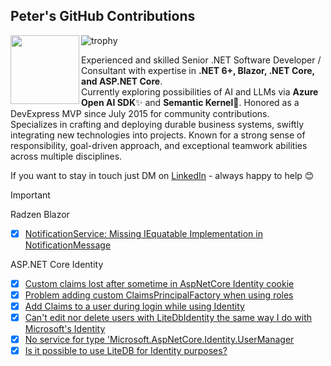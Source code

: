 ## Peter's GitHub Contributions 

<img height="110px" align="left" src="https://github-readme-stats.vercel.app/api?username=quicksln&include_all_commits=true&hide=contribs&hide_title=true&show_icons=true&rank_icon=github&theme=default#gh-light-mode-only"/> ![trophy](https://github-profile-trophy.vercel.app/?username=quicksln&rank=SECRET,SSS,SS,S,AAA,AA,A,B&&column=4)


Experienced and skilled Senior .NET Software Developer / Consultant with expertise in **.NET 6+, Blazor, .NET Core, and ASP.NET Core**.  
Currently exploring possibilities of AI and LLMs via **Azure Open AI SDK**✨ and **Semantic Kernel**🚀. Honored as a DevExpress MVP since July 2015 for community contributions.   
Specializes in crafting and deploying durable business systems, swiftly integrating new technologies into projects. Known for a strong sense of responsibility, goal-driven approach, and exceptional teamwork abilities across multiple disciplines.

If you want to stay in touch just DM on [LinkedIn](https://www.linkedin.com/in/piotrstola/) - always happy to help 😊 


> [!IMPORTANT]
> Radzen Blazor 
> - [x] [NotificationService: Missing IEquatable<T> Implementation in NotificationMessage ](https://github.com/radzenhq/radzen-blazor/issues/1288)
>
> ASP.NET Core Identity
> - [x] [Custom claims lost after sometime in AspNetCore Identity cookie](https://github.com/dotnet/aspnetcore/issues/46593)
> - [x] [Problem adding custom ClaimsPrincipalFactory when using roles](https://github.com/dotnet/aspnetcore/issues/46593)
> - [x] [Add Claims to a user during login while using Identity](https://github.com/dotnet/aspnetcore/issues/46558)
> - [x] [Can't edit nor delete users with LiteDbIdentity the same way I do with Microsoft's Identity](https://github.com/quicksln/LiteDB.Identity)
> - [x] [No service for type 'Microsoft.AspNetCore.Identity.UserManager](https://github.com/quicksln/LiteDB.Identity/issues/4)
> - [x] [Is it possible to use LiteDB for Identity purposes?](https://github.com/mbdavid/LiteDB/issues/1711)
